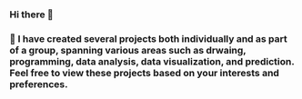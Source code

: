 ### Hi there 👋
### 💬 I have created several projects both individually and as part of a group, spanning various areas such as drwaing, programming, data analysis, data visualization, and prediction. Feel free to view these projects based on your interests and preferences.


<!--
**LeonWongLeung/LeonWongLeung** is a ✨ _special_ ✨ repository because its `README.md` (this file) appears on your GitHub profile.

Here are some ideas to get you started:

- 🔭 I’m currently working on ...
- 🌱 I’m currently learning ...
- 👯 I’m looking to collaborate on ...
- 🤔 I’m looking for help with ...
- 💬 Ask me about ...
- 📫 How to reach me: ...
- 😄 Pronouns: ...
- ⚡ Fun fact: ...
-->
